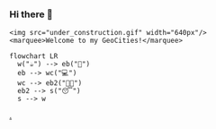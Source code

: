 ### Hi there 👋

```
<img src="under_construction.gif" width="640px"/>
<marquee>Welcome to my GeoCities!</marquee>
```

<!--
**lambdageek/lambdageek** is a ✨ _special_ ✨ repository because its `README.md` (this file) appears on your GitHub profile.

Here are some ideas to get you started:

- 🔭 I’m currently working on ...
- 🌱 I’m currently learning ...
- 👯 I’m looking to collaborate on ...
- 🤔 I’m looking for help with ...
- 💬 Ask me about ...
- 📫 How to reach me: ...
- 😄 Pronouns: ...
- ⚡ Fun fact: ...
-->

```mermaid
flowchart LR
  w("☕") --> eb("🥓")
  eb --> wc("💻") 
  wc --> eb2("🥓🥓")
  eb2 --> s("😴")
  s --> w
```

<a rel="me" href="https://mastodon.social/@lambdageek">.</a>
